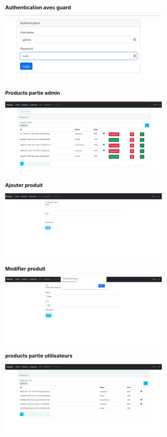 <h3>Authentication  avec guard</h3>
<img src="Authentication.JPG" >
<h3>Products partie admin</h3>
<img src="Products.JPG">
<h3>Ajouter produit</h3>
<img src="newProduct.JPG">
<h3>Modifier produit</h3>
<img src="editPage.JPG">
<h3>products partie utilisateurs</h3>
<img src="user1.JPG">
